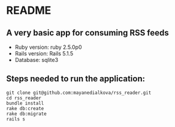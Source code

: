 # README

## A very basic app for consuming RSS feeds

* Ruby version: ruby 2.5.0p0
* Rails version: Rails 5.1.5
* Database: sqlite3

## Steps needed to run the application:
```
git clone git@github.com:mayanedialkova/rss_reader.git
cd rss_reader
bundle install
rake db:create
rake db:migrate
rails s
```

